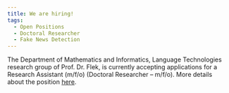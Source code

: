 ```yaml
---
title: We are hiring!
tags: 
  - Open Positions
  - Doctoral Researcher
  - Fake News Detection
---
```


The Department of Mathematics and Informatics, Language Technologies research group of Prof. Dr. Flek, is currently accepting applications for a Research Assistant (m/f/o) (Doctoral Researcher – m/f/o). More details about the position [here](../../../resources/phd_fake_news.pdf). 

